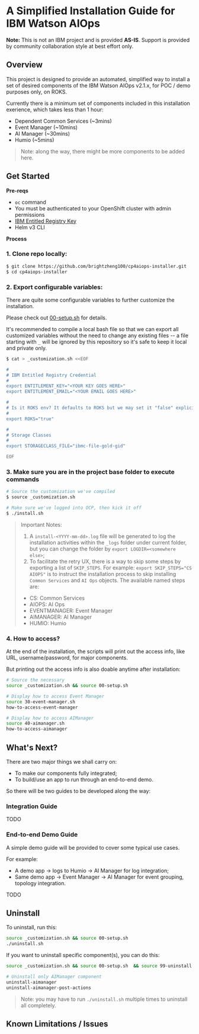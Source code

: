 # A Simplified Installation Guide for IBM Watson AIOps

**Note:** This is not an IBM project and is provided **AS-IS**. Support is provided by community collaboration style at best effort only.

## Overview

This project is designed to provide an automated, simplified way to install a set of desired components of the IBM Watson AIOps v2.1.x, for POC / demo purposes only, on ROKS.

Currently there is a minimum set of components included in this installation exerience, which takes less than 1 hour:

- Dependent Common Services (~3mins)
- Event Manager (~10mins)
- AI Manager (~30mins)
- Humio (~5mins)

> Note: along the way, there might be more components to be added here.


## Get Started

**Pre-reqs**

- `oc` command
- You must be authenticated to your OpenShift cluster with admin permissions
- [IBM Entitled Registry Key](https://myibm.ibm.com/products-services/containerlibrary) 
- Helm v3 CLI

**Process**


### 1. Clone repo locally:

```sh
$ git clone https://github.com/brightzheng100/cp4aiops-installer.git
$ cd cp4aiops-installer
```


### 2. Export configurable variables:

There are quite some configurable variables to further customize the installation.

Please check out [00-setup.sh](./00-setup.sh) for details.

It's recommended to compile a local bash file so that we can export all customized variables without the need to change any existing files -- a file starting with `_` will be ignored by this repository so it's safe to keep it local and private only.

```sh
$ cat > _customization.sh <<EOF

#
# IBM Entitled Registry Credential
#
export ENTITLEMENT_KEY="<YOUR KEY GOES HERE>"
export ENTITLEMENT_EMAIL="<YOUR EMAIL GOES HERE>"

#
# Is it ROKS env? It defaults to ROKS but we may set it "false" explicitly
#
export ROKS="true"

#
# Storage Classes
#
export STORAGECLASS_FILE="ibmc-file-gold-gid"

EOF
```


### 3. Make sure you are in the project base folder to execute commands

```sh
# Source the customization we've compiled
$ source _customization.sh

# Make sure we've logged into OCP, then kick it off
$ ./install.sh
```

> Important Notes: 
> 1. A `install-<YYYY-mm-dd>.log` file will be generated to log the installation activities within the `_logs` folder under current folder, but you can change the folder by `export LOGDIR=<somewhere else>`;
> 2. To facilitate the retry UX, there is a way to skip some steps by exporting a list of `SKIP_STEPS`. For example: `export SKIP_STEPS="CS AIOPS"` is to instruct the installation process to skip installing `Common Services` and `AI Ops` objects. The available named steps are: 
>   - CS: Common Services
>   - AIOPS: AI Ops
>   - EVENTMANAGER: Event Manager
>   - AIMANAGER: AI Manager
>   - HUMIO: Humio


### 4. How to access?

At the end of the installation, the scripts will print out the access info, like URL, username/password, for major components.

But printing out the access info is also doable anytime after installation:

```sh
# Source the necessary
source _customization.sh && source 00-setup.sh

# Display how to access Event Manager
source 30-event-manager.sh
how-to-access-event-manager

# Display how to access AIManager
source 40-aimanager.sh
how-to-access-aimanager
```

## What's Next?

There are two major things we shall carry on:
- To make our components fully integrated;
- To build/use an app to run through an end-to-end demo.

So there will be two guides to be developed along the way:

### Integration Guide

TODO

### End-to-end Demo Guide

A simple demo guide will be provided to cover some typical use cases.

For example:
- A demo app -> logs to Humio -> AI Manager for log integration;
- Same demo app -> Event Manager -> AI Manager for event grouping, topology integration.

TODO

## Uninstall

To uninstall, run this:

```sh
source _customization.sh && source 00-setup.sh
./uninstall.sh
```

If you want to uninstall specific component(s), you can do this:

```sh
source _customization.sh && source 00-setup.sh  && source 99-uninstall.sh

# Uninstall only AIManager component
uninstall-aimanager
uninstall-aimanager-post-actions
```

> Note: you may have to run `./uninstall.sh` multiple times to uninstall all completely.

## Known Limitations / Issues

